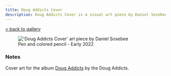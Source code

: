 ```yaml
---
title: Doug Addicts Cover
description: Doug Addicts Cover is a visual art piece by Daniel Sosebee.
---
```


<a class="card" href="/art#doug-addicts-cover">< back to gallery</a>

<figure>
<img src="/assets/art/doug-addicts-cover.jpg" alt="'Doug Addicts Cover' art piece by Daniel Sosebee"/>
<figcaption>Pen and colored pencil - Early 2022</figcaption>
</figure>

### Notes
Cover art for the album [Doug Addicts](https://open.spotify.com/album/75YLCh6K0y4xSA8vo6tESw) by the Doug Addicts.